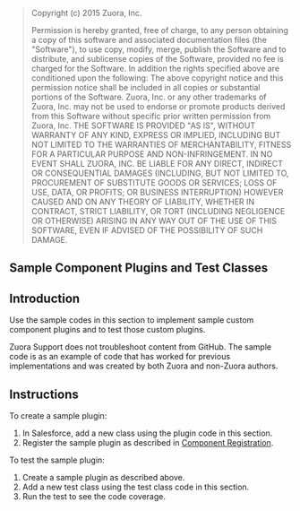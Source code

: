 > Copyright (c) 2015 Zuora, Inc.
> 
> Permission is hereby granted, free of
> charge, to any person obtaining a copy
> of  this software and associated
> documentation files (the "Software"),
> to use copy,  modify, merge, publish
> the Software and to distribute, and
> sublicense copies of  the Software,
> provided no fee is charged for the
> Software.  In addition the rights
> specified above are conditioned upon
> the following: The above copyright
> notice and this permission notice
> shall be included in all copies or
> substantial portions of the Software.
> Zuora, Inc. or any other trademarks of
> Zuora, Inc.  may not be used to
> endorse or promote products derived
> from this Software without specific
> prior written permission from Zuora,
> Inc. THE SOFTWARE IS PROVIDED "AS IS",
> WITHOUT WARRANTY OF ANY KIND, EXPRESS
> OR IMPLIED, INCLUDING BUT NOT LIMITED
> TO THE WARRANTIES OF MERCHANTABILITY,
> FITNESS FOR A PARTICULAR PURPOSE AND
> NON-INFRINGEMENT. IN NO EVENT SHALL
> ZUORA, INC. BE LIABLE FOR ANY DIRECT,
> INDIRECT OR CONSEQUENTIAL DAMAGES
> (INCLUDING, BUT NOT LIMITED TO,
> PROCUREMENT OF SUBSTITUTE GOODS OR
> SERVICES; LOSS OF USE, DATA, OR
> PROFITS; OR BUSINESS INTERRUPTION)
> HOWEVER CAUSED AND ON ANY THEORY OF
> LIABILITY, WHETHER IN CONTRACT, STRICT
> LIABILITY, OR TORT (INCLUDING
> NEGLIGENCE OR OTHERWISE) ARISING IN
> ANY WAY OUT OF THE USE OF THIS
> SOFTWARE, EVEN IF ADVISED OF THE
> POSSIBILITY OF SUCH DAMAGE.

**Sample Component Plugins and Test Classes**
--

**Introduction**
--

Use the sample codes in this section to implement sample custom component plugins and to test those custom plugins.

Zuora Support does not troubleshoot content from GitHub. The sample code is as an example of code 
that has worked for previous implementations and was created by both Zuora and non-Zuora authors. 

**Instructions**
--
To create a sample plugin:

1. In Salesforce, add a new class using the plugin code in this section.
2. Register the sample plugin as described in [Component Registration](https://knowledgecenter.zuora.com/CA_Commerce/C_Zuora_Quotes/G_Zuora_Quotes_Configuration_Settings/O_Component_Registration).

To test the sample plugin:

1. Create a sample plugin as described above.
2. Add a new test class using the test class code in this section.
3. Run the test to see the code coverage.



